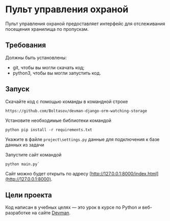 # Пульт управления охраной

Пульт управления охраной предоставляет интерфейс для отслеживания посещения хранилища по пропускам.

## Требования
Должны быть установлены:
- git, чтобы вы могли скачать код; 
- python3, чтобы вы могли запустить код. 

## Запуск

Скачайте код с помощью команды в командной строке
```
https://github.com/Boltasov/devman-django-orm-watching-storage
```
Установите необходимые библиотеки командой
```
python pip install -r requirements.txt
```
Укажите в файле `project\settings.py` данные для подключения к базе данных из задачи

Запустите сайт командой 
```
python main.py`
``` 
Cайт можно будет открыть по адресу [http://127.0.0.1:8000/index.html](http://127.0.0.1:8000).

## Цели проекта

Код написан в учебных целях — это урок в курсе по Python и веб-разработке на сайте [Devman](https://dvmn.org).
